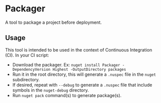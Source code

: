 # Packager

A tool to package a project before deployment.

## Usage

This tool is intended to be used in the context of Continuous Integration (CI). In your CI script:

+ Download the packager. Ex: `nuget install Packager -DependencyVersion Highest -OutputDirectory packages`
+ Run it in the root directory, this will generate a `.nuspec` file in the `nuget` subdirectory.
+ If desired, repeat with `--debug` to generate a `.nuspec` file that include symbols in the `nuget-debug` directory.
+ Run `nuget pack` command(s) to generate package(s).

